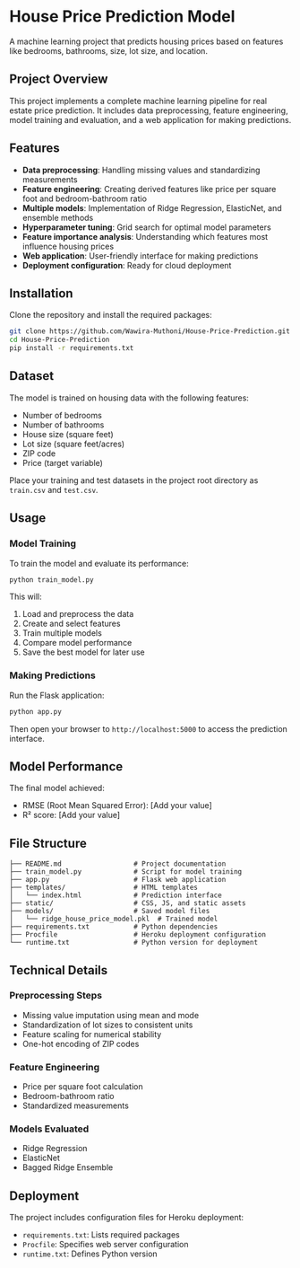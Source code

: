 # House Price Prediction Model

A machine learning project that predicts housing prices based on features like bedrooms, bathrooms, size, lot size, and location.

## Project Overview

This project implements a complete machine learning pipeline for real estate price prediction. It includes data preprocessing, 
feature engineering, model training and evaluation, and a web application for making predictions.

## Features

- **Data preprocessing**: Handling missing values and standardizing measurements
- **Feature engineering**: Creating derived features like price per square foot and bedroom-bathroom ratio
- **Multiple models**: Implementation of Ridge Regression, ElasticNet, and ensemble methods
- **Hyperparameter tuning**: Grid search for optimal model parameters
- **Feature importance analysis**: Understanding which features most influence housing prices
- **Web application**: User-friendly interface for making predictions
- **Deployment configuration**: Ready for cloud deployment

## Installation

Clone the repository and install the required packages:

```bash
git clone https://github.com/Wawira-Muthoni/House-Price-Prediction.git
cd House-Price-Prediction
pip install -r requirements.txt
```

## Dataset

The model is trained on housing data with the following features:
- Number of bedrooms
- Number of bathrooms
- House size (square feet)
- Lot size (square feet/acres)
- ZIP code
- Price (target variable)

Place your training and test datasets in the project root directory as `train.csv` and `test.csv`.

## Usage

### Model Training

To train the model and evaluate its performance:

```bash
python train_model.py
```

This will:
1. Load and preprocess the data
2. Create and select features
3. Train multiple models
4. Compare model performance
5. Save the best model for later use

### Making Predictions

Run the Flask application:

```bash
python app.py
```

Then open your browser to `http://localhost:5000` to access the prediction interface.

## Model Performance

The final model achieved:
- RMSE (Root Mean Squared Error): [Add your value]
- R² score: [Add your value]

## File Structure

```
├── README.md                  # Project documentation
├── train_model.py             # Script for model training
├── app.py                     # Flask web application
├── templates/                 # HTML templates
│   └── index.html             # Prediction interface
├── static/                    # CSS, JS, and static assets
├── models/                    # Saved model files
│   └── ridge_house_price_model.pkl  # Trained model
├── requirements.txt           # Python dependencies
├── Procfile                   # Heroku deployment configuration
└── runtime.txt                # Python version for deployment
```

## Technical Details

### Preprocessing Steps

- Missing value imputation using mean and mode
- Standardization of lot sizes to consistent units
- Feature scaling for numerical stability
- One-hot encoding of ZIP codes

### Feature Engineering

- Price per square foot calculation
- Bedroom-bathroom ratio
- Standardized measurements

### Models Evaluated

- Ridge Regression
- ElasticNet
- Bagged Ridge Ensemble

## Deployment

The project includes configuration files for Heroku deployment:
- `requirements.txt`: Lists required packages
- `Procfile`: Specifies web server configuration
- `runtime.txt`: Defines Python version



